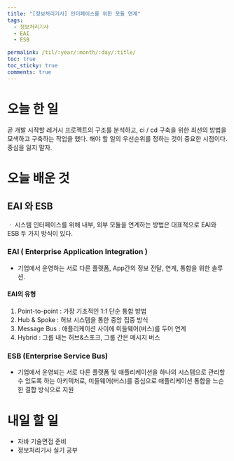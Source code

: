 ```yaml
---
title: "[정보처리기사] 인터페이스를 위한 모듈 연계"
tags:
  - 정보처리기사
  - EAI
  - ESB

permalink: /til/:year/:month/:day/:title/
toc: true
toc_sticky: true
comments: true
---
```


# 오늘 한 일
곧 개발 시작할 레거시 프로젝트의 구조를 분석하고, ci / cd 구축을 위한 최선의 방법을 모색하고 구축하는 작업을 했다.
해야 할 일의 우선순위를 정하는 것이 중요한 시점이다. 중심을 잃지 말자.


# 오늘 배운 것

## EAI 와 ESB
ㆍ 시스템 인터페이스를 위해 내부, 외부 모듈을 연계하는 방법은 대표적으로 EAI와 ESB 두 가지 방식이 있다.

###  EAI ( Enterprise Application Integration )
- 기업에서 운영하는 서로 다른 플랫폼, App간의 정보 전달, 연계, 통합을 위한 솔루션.
#### EAI의 유형
1. Point-to-point : 가장 기초적인 1:1 단순 통합 방법 
2. Hub & Spoke : 허브 시스템을 통한 중앙 집중 방식 
3. Message Bus : 애플리케이션 사이에 미들웨어(버스)를 두어 연계 
4. Hybrid : 그룹 내는 허브&스포크, 그룹 간은 메시지 버스

### ESB (Enterprise Service Bus)

- 기업에서 운영되는 서로 다른 플랫폼 및 애플리케이션을 하나의 시스템으로 관리할 수 있도록 하는 아키텍처로,
  미들웨어(버스)를 중심으로 애플리케이션 통합을 느슨한 결합 방식으로 지원


# 내일 할 일

- 자바 기술면접 준비
- 정보처리기사 실기 공부
